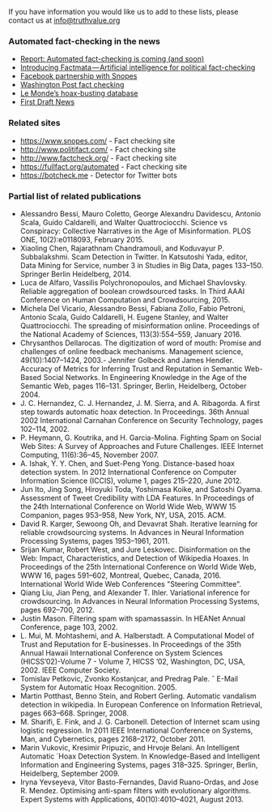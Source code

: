 If you have information you would like us to add to these lists, please contact us at info@truthvalue.org

### Automated fact-checking in the news

- [Report: Automated fact-checking is coming (and soon)](https://www.poynter.org/news/report-automated-fact-checking-coming-and-soon)
- [Introducing Factmata — Artificial intelligence for political fact-checking](https://medium.com/factmata/introducing-factmata-artificial-intelligence-for-political-fact-checking-db8acdbf4cf1)
- [Facebook partnership with Snopes](http://www.wired.co.uk/article/facebook-tackles-fake-news)
- [Washington Post fact checking](http://arstechnica.co.uk/tech-policy/2016/12/washington-post-automatically-inserts-trump-fact-checks-into-twitter/)
- [Le Monde’s hoax-busting database](https://digiday.com/publishers/le-monde-taking-fake-news/)
- [First Draft News](https://firstdraftnews.com/)

### Related sites

- https://www.snopes.com/ - Fact checking site
- http://www.politifact.com/ - Fact checking site
- http://www.factcheck.org/ - Fact checking site
- https://fullfact.org/automated - Fact checking site
- https://botcheck.me - Detector for Twitter bots

### Partial list of related publications

- Alessandro Bessi, Mauro Coletto, George Alexandru Davidescu, Antonio Scala, Guido Caldarelli, and Walter Quattrociocchi. Science vs Conspiracy: Collective Narratives in the Age of Misinformation. PLOS ONE, 10(2):e0118093, February 2015.
- Xiaoling Chen, Rajarathnam Chandramouli, and Koduvayur P. Subbalakshmi. Scam Detection in Twitter. In Katsutoshi Yada, editor, Data Mining for Service, number 3 in Studies in Big Data, pages 133–150. Springer Berlin Heidelberg, 2014.
- Luca de Alfaro, Vassilis Polychronopoulos, and Michael Shavlovsky. Reliable aggregation of boolean crowdsourced tasks. In Third AAAI Conference on Human Computation and Crowdsourcing, 2015.
- Michela Del Vicario, Alessandro Bessi, Fabiana Zollo, Fabio Petroni, Antonio Scala, Guido Caldarelli, H. Eugene Stanley, and Walter Quattrociocchi. The spreading of misinformation online. Proceedings of the National Academy of Sciences, 113(3):554–559, January 2016.
- Chrysanthos Dellarocas. The digitization of word of mouth: Promise and challenges of online feedback mechanisms. Management science, 49(10):1407–1424, 2003.- Jennifer Golbeck and James Hendler. Accuracy of Metrics for Inferring Trust and Reputation in Semantic Web-Based Social Networks. In Engineering Knowledge in the Age of the Semantic Web, pages 116–131. Springer, Berlin, Heidelberg, October 2004.
- J. C. Hernandez, C. J. Hernandez, J. M. Sierra, and A. Ribagorda. A first step towards automatic hoax detection. In Proceedings. 36th Annual 2002 International Carnahan Conference on Security Technology, pages 102–114, 2002.
- P. Heymann, G. Koutrika, and H. Garcia-Molina. Fighting Spam on Social Web Sites: A Survey of Approaches and Future Challenges. IEEE Internet Computing, 11(6):36–45, November 2007.
- A. Ishak, Y. Y. Chen, and Suet-Peng Yong. Distance-based hoax detection system. In 2012 International Conference on Computer Information Science (ICCIS), volume 1, pages 215–220, June 2012.
- Jun Ito, Jing Song, Hiroyuki Toda, Yoshimasa Koike, and Satoshi Oyama. Assessment of Tweet Credibility with LDA Features. In Proceedings of the 24th International Conference on World Wide Web, WWW 15 Companion, pages 953–958, New York, NY, USA, 2015. ACM.
- David R. Karger, Sewoong Oh, and Devavrat Shah. Iterative learning for reliable crowdsourcing systems. In Advances in Neural Information Processing Systems, pages 1953–1961, 2011.
- Srijan Kumar, Robert West, and Jure Leskovec. Disinformation on the Web: Impact, Characteristics, and Detection of Wikipedia Hoaxes. In Proceedings of the 25th International Conference on World Wide Web, WWW 16, pages 591–602, Montreal, Quebec, Canada, 2016. International World Wide Web Conferences "Steering Committee".
- Qiang Liu, Jian Peng, and Alexander T. Ihler. Variational inference for crowdsourcing. In Advances in Neural Information Processing Systems, pages 692–700, 2012.
- Justin Mason. Filtering spam with spamassassin. In HEANet Annual Conference, page 103, 2002.
- L. Mui, M. Mohtashemi, and A. Halberstadt. A Computational Model of Trust and Reputation for E-businesses. In Proceedings of the 35th Annual Hawaii International Conference on System Sciences (HICSS’02)-Volume 7 - Volume 7, HICSS ’02, Washington, DC, USA, 2002. IEEE Computer Society.
- Tomislav Petkovic, Zvonko Kostanjcar, and Predrag Pale. ˇ E-Mail System for Automatic Hoax Recognition. 2005.
- Martin Potthast, Benno Stein, and Robert Gerling. Automatic vandalism detection in wikipedia. In European Conference on Information Retrieval, pages 663–668. Springer, 2008.
- M. Sharifi, E. Fink, and J. G. Carbonell. Detection of Internet scam using logistic regression. In 2011 IEEE International Conference on Systems, Man, and Cybernetics, pages 2168–2172, October 2011.
- Marin Vukovic, Kresimir Pripuzic, and Hrvoje Belani. An Intelligent Automatic ´Hoax Detection System. In Knowledge-Based and Intelligent Information and Engineering Systems, pages 318–325. Springer, Berlin, Heidelberg, September 2009.
- Iryna Yevseyeva, Vitor Basto-Fernandes, David Ruano-Ordas, and Jose R. Mendez. Optimising anti-spam filters with evolutionary algorithms. Expert Systems with Applications, 40(10):4010–4021, August 2013.
